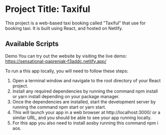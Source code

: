 # Project Title: Taxiful

This project is a web-based taxi booking called "Taxiful" that use for booking taxi. It is built using React, and hosted on Netlify.
## Available Scripts

Demo
You can try out the website by visiting the live demo: https://sensational-paprenjak-f3addc.netlify.app/


To run a this app locally, you will need to follow these steps:

1. Open a terminal window and navigate to the root directory of your React project.
2. Install any required dependencies by running the command npm install or yarn install depending on your package manager.
3. Once the dependencies are installed, start the development server by running the command npm start or yarn start.
4. This will launch your app in a web browser at http://localhost:3000/ or a similar URL, and you should be able to see your app running locally.
5. For this app you also need to install aosby running this command npm i aos.
